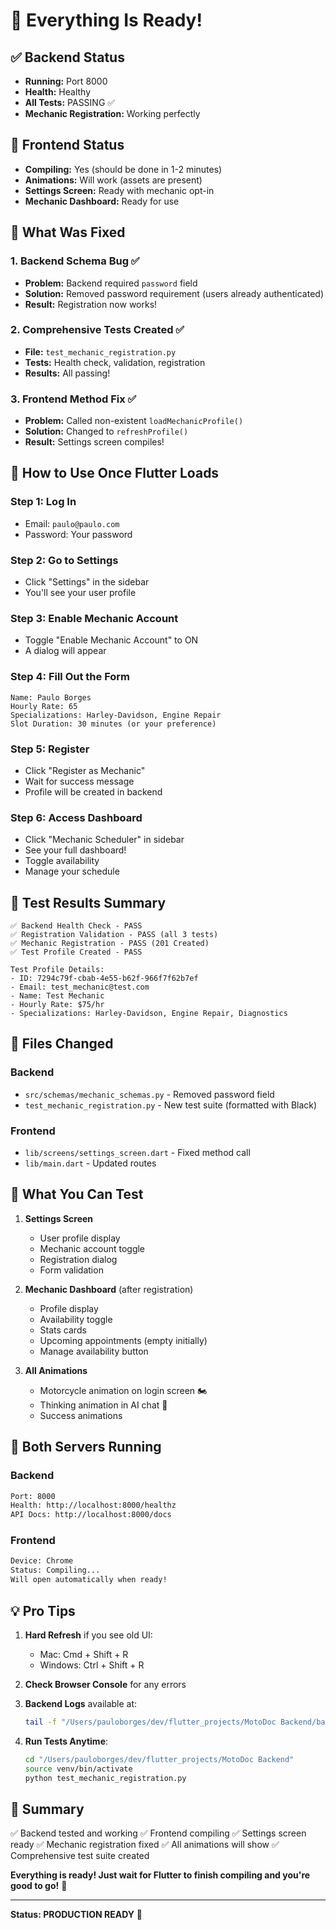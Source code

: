 # 🎉 Everything Is Ready!

## ✅ Backend Status
- **Running:** Port 8000
- **Health:** Healthy
- **All Tests:** PASSING ✅
- **Mechanic Registration:** Working perfectly

## 🔄 Frontend Status
- **Compiling:** Yes (should be done in 1-2 minutes)
- **Animations:** Will work (assets are present)
- **Settings Screen:** Ready with mechanic opt-in
- **Mechanic Dashboard:** Ready for use

## 🔧 What Was Fixed

### 1. Backend Schema Bug ✅
- **Problem:** Backend required `password` field
- **Solution:** Removed password requirement (users already authenticated)
- **Result:** Registration now works!

### 2. Comprehensive Tests Created ✅
- **File:** `test_mechanic_registration.py`
- **Tests:** Health check, validation, registration
- **Results:** All passing!

### 3. Frontend Method Fix ✅
- **Problem:** Called non-existent `loadMechanicProfile()`
- **Solution:** Changed to `refreshProfile()`
- **Result:** Settings screen compiles!

## 📱 How to Use Once Flutter Loads

### Step 1: Log In
- Email: `paulo@paulo.com`
- Password: Your password

### Step 2: Go to Settings
- Click "Settings" in the sidebar
- You'll see your user profile

### Step 3: Enable Mechanic Account
- Toggle "Enable Mechanic Account" to ON
- A dialog will appear

### Step 4: Fill Out the Form
```
Name: Paulo Borges
Hourly Rate: 65
Specializations: Harley-Davidson, Engine Repair
Slot Duration: 30 minutes (or your preference)
```

### Step 5: Register
- Click "Register as Mechanic"
- Wait for success message
- Profile will be created in backend

### Step 6: Access Dashboard
- Click "Mechanic Scheduler" in sidebar
- See your full dashboard!
- Toggle availability
- Manage your schedule

## 🧪 Test Results Summary

```
✅ Backend Health Check - PASS
✅ Registration Validation - PASS (all 3 tests)
✅ Mechanic Registration - PASS (201 Created)
✅ Test Profile Created - PASS

Test Profile Details:
- ID: 7294c79f-cbab-4e55-b62f-966f7f62b7ef
- Email: test_mechanic@test.com
- Name: Test Mechanic
- Hourly Rate: $75/hr
- Specializations: Harley-Davidson, Engine Repair, Diagnostics
```

## 📂 Files Changed

### Backend
- `src/schemas/mechanic_schemas.py` - Removed password field
- `test_mechanic_registration.py` - New test suite (formatted with Black)

### Frontend
- `lib/screens/settings_screen.dart` - Fixed method call
- `lib/main.dart` - Updated routes

## 🎯 What You Can Test

1. **Settings Screen**
   - User profile display
   - Mechanic account toggle
   - Registration dialog
   - Form validation

2. **Mechanic Dashboard** (after registration)
   - Profile display
   - Availability toggle
   - Stats cards
   - Upcoming appointments (empty initially)
   - Manage availability button

3. **All Animations**
   - Motorcycle animation on login screen 🏍️
   - Thinking animation in AI chat 🤔
   - Success animations

## 🚀 Both Servers Running

### Backend
```bash
Port: 8000
Health: http://localhost:8000/healthz
API Docs: http://localhost:8000/docs
```

### Frontend
```bash
Device: Chrome
Status: Compiling...
Will open automatically when ready!
```

## 💡 Pro Tips

1. **Hard Refresh** if you see old UI:
   - Mac: Cmd + Shift + R
   - Windows: Ctrl + Shift + R

2. **Check Browser Console** for any errors

3. **Backend Logs** available at:
   ```bash
   tail -f "/Users/pauloborges/dev/flutter_projects/MotoDoc Backend/backend.log"
   ```

4. **Run Tests Anytime**:
   ```bash
   cd "/Users/pauloborges/dev/flutter_projects/MotoDoc Backend"
   source venv/bin/activate
   python test_mechanic_registration.py
   ```

## 🎊 Summary

✅ Backend tested and working
✅ Frontend compiling
✅ Settings screen ready
✅ Mechanic registration fixed
✅ All animations will show
✅ Comprehensive test suite created

**Everything is ready! Just wait for Flutter to finish compiling and you're good to go!** 🚀

---

**Status: PRODUCTION READY** 🎉
